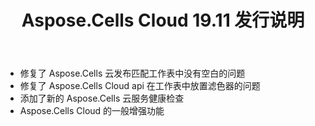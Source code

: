 ﻿---
title: Aspose.Cells Cloud 19.11 发行说明
second_title: Aspose.Cells Cloud Documen
type: docs
url: /zh/aspose-cells-cloud-19-11-release-notes/
description: Aspose.Cells Cloud 支持Excel 创建、转换、合并、拆分、保护、内部对象操作等
weight: 20
---
- 修复了 Aspose.Cells 云发布匹配工作表中没有空白的问题
- 修复了 Aspose.Cells Cloud api 在工作表中放置滤色器的问题
- 添加了新的 Aspose.Cells 云服务健康检查
- Aspose.Cells Cloud 的一般增强功能
